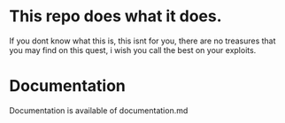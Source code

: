 # This repo does what it does.
If you dont know what this is, this isnt for you, there are no treasures that you may find on this quest, i wish you call the best on your exploits.

# Documentation 

Documentation is available of documentation.md